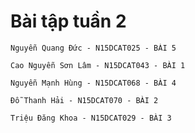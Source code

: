 ﻿# Bài tập tuần 2

	Nguyễn Quang Đức - N15DCAT025 - BÀI 5
	
	Cao Nguyễn Sơn Lâm - N15DCAT043 - BÀI 1
	
	Nguyễn Mạnh Hùng - N15DCAT068 - BÀI 4
	
	Đỗ Thanh Hải - N15DCAT070 - BÀI 2
	
	Triệu Đăng Khoa - N15DCAT029 - BÀI 3
	
